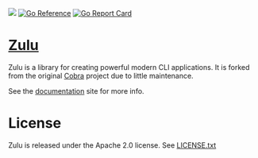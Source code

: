 [![](https://img.shields.io/github/workflow/status/gowarden/zulu/Test?longCache=tru&label=Test&logo=github%20actions&logoColor=fff)](https://github.com/gowarden/zulu/actions?query=workflow%3ATest)
[![Go Reference](https://pkg.go.dev/badge/github.com/gowarden/zulu.svg)](https://pkg.go.dev/github.com/gowarden/zulu)
[![Go Report Card](https://goreportcard.com/badge/github.com/gowarden/zulu)](https://goreportcard.com/report/github.com/gowarden/zulu)

# [Zulu](https://gowarden.github.io/zulu)

Zulu is a library for creating powerful modern CLI applications. It is forked from the original [Cobra](https://github.com/spf13/cobra) project due to little maintenance.

See the [documentation](https://gowarden.github.io/zulu) site for more info.

# License

Zulu is released under the Apache 2.0 license. See [LICENSE.txt](LICENSE.txt)
